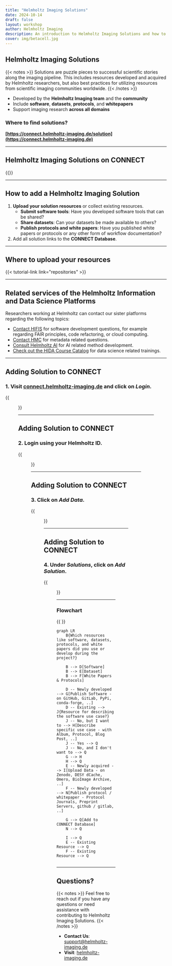 ```yaml
---
title: "Helmholtz Imaging Solutions"
date: 2024-10-14
draft: false
layout: workshop
author: Helmholtz Imaging
description: An introduction to Helmholtz Imaging Solutions and how to contribute. 
cover: img/betacell.jpg
---
```


## Helmholtz Imaging Solutions

{{< notes >}}
Solutions are puzzle pieces to successful scientific stories along the imaging pipeline. This includes resources developed and acquired by Helmholtz researchers, but also best practices for utilizing resources from scientific imaging communities worldwide.
{{< /notes >}}

- Developed by the **Helmholtz Imaging team** and the **community**
- Include **software**, **datasets**, **protocols**, and **whitepapers**
- Support imaging research **across all domains**

### Where to find solutions?

**[https://connect.helmholtz-imaging.de/solution](https://connect.helmholtz-imaging.de)**

---

## Helmholtz Imaging Solutions on CONNECT

{{<connect-solution-highlights>}}

---

## How to add a Helmholtz Imaging Solution

1. **Upload your solution resources** or collect existing resources.
   - **Submit software tools**: Have you developed software tools that can be shared?
   - **Share datasets**: Can your datasets be made available to others?
   - **Publish protocols and white papers**: Have you published white papers or protocols or any other form of 
     workflow documentation?
2. Add all solution links to the **CONNECT Database**.

---


## Where to upload your resources

{{< tutorial-link link="repositories" >}}

---

## Related services of the Helmholtz Information and Data Science Platforms 

Researchers working at Helmholtz can contact our sister platforms regarding the following topics: 

- [Contact HIFIS](https://hifis.net/contact.html) for software development questions, for 
  example regarding FAIR principles, code refactoring, or  cloud computing.
- [Contact HMC](https://helmholtz-metadaten.de/en/hmc-helpdesk) for metadata related questions.
- [Consult Helmholtz AI](https://www.helmholtz.ai/you-helmholtz-ai/ai-consulting/) for AI related method development.
- [Check out the HIDA Course Catalog](https://www.helmholtz-hida.de/course-catalog/en/) for data science related 
  trainings.

---

## Adding Solution to CONNECT

### 1. Visit **[connect.helmholtz-imaging.de](https://connect.helmholtz-imaging.de)** and click on *Login*.

{{<figure src="img/connect/connect-login.png" width="800" class="center">}}

---

## Adding Solution to CONNECT

### 2. Login using your Helmholtz ID.

{{<figure src="img/connect/connect-helmholtzid.png" width="800" class="center">}}

---

## Adding Solution to CONNECT

### 3. Click on *Add Data*.

{{<figure src="img/connect/connect-adddata.png" width="800" class="center">}}

---

## Adding Solution to CONNECT

### 4. Under *Solutions*, click on *Add Solution*.

{{<figure src="img/connect/connect-addsolution.png" width="800" class="center">}}

---

### Flowchart

{{ <hidden> }}

```mermaid
graph LR
    B{Which resources like software, datasets, protocols, and white papers did you use or develop during the project?}
    
    B --> D[Software]
    B --> E[Dataset]
    B --> F[White Papers & Protocols]
    
    D -- Newly developed --> G[Publish Software - on GitHub, GitLab, PyPi, conda-forge, ..]
    D -- Existing --> J{Resource for describing the software use case?}
    J -- No, but I want to --> H[Describe specific use case - with Album, Protocol, Blog Post, ..]
    J -- Yes --> Q
    J -- No, and I don't want to --> Q
    G --> H
    H --> Q
    E -- Newly acquired --> I[Upload Data - on Zenodo, DESY dCache, Omero, BioImage Archive, ..]
    F -- Newly developed --> N[Publish protocol / whitepaper - Protocol Journals, Preprint Servers, github / gitlab, ..]

    G --> Q[Add to CONNECT Database]
    N --> Q
    
    I --> Q
    E -- Existing Resource --> Q
    F -- Existing Resource --> Q
    
```

---

## Questions?

{{< notes >}}
Feel free to reach out if you have any questions or need assistance with contributing to Helmholtz Imaging Solutions.
{{< /notes >}}

- **Contact Us**: [support@helmholtz-imaging.de](mailto:support@helmholtz-imaging.de)
- **Visit**: [helmholtz-imaging.de](https://helmholtz-imaging.de)
